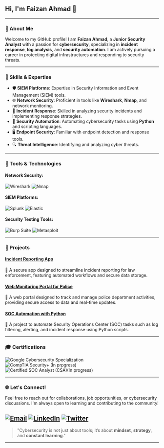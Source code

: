 
## **Hi, I'm Faizan Ahmad 👋**
---

### 🌟 About Me
Welcome to my GitHub profile! I am **Faizan Ahmad**, a **Junior Security Analyst** with a passion for **cybersecurity**, specializing in **incident response**, **log analysis**, and **security automation**. I am actively pursuing a career in protecting digital infrastructures and responding to security threats.

---

### 🎯 Skills & Expertise
- 🛡️ **SIEM Platforms**: Expertise in Security Information and Event Management (SIEM) tools.
- 🌐 **Network Security**: Proficient in tools like **Wireshark**, **Nmap**, and network monitoring.
- 🚨 **Incident Response**: Skilled in analyzing security incidents and implementing response strategies.
- 🤖 **Security Automation**: Automating cybersecurity tasks using **Python** and scripting languages.
- 🖥️ **Endpoint Security**: Familiar with endpoint detection and response tools.
- 🔍 **Threat Intelligence**: Identifying and analyzing cyber threats.

---

### 🧰 Tools & Technologies

#### **Network Security:**
![Wireshark](https://img.shields.io/badge/Wireshark-1679A7?style=for-the-badge&logo=Wireshark&logoColor=white)  ![Nmap](https://img.shields.io/badge/Nmap-7F8C8D?style=for-the-badge&logo=Nmap&logoColor=white)  

#### **SIEM Platforms:**
![Splunk](https://img.shields.io/badge/Splunk-000000?style=for-the-badge&logo=Splunk&logoColor=white)  ![Elastic](https://img.shields.io/badge/Elastic-005571?style=for-the-badge&logo=Elastic&logoColor=white)

#### **Security Testing Tools:**
![Burp Suite](https://img.shields.io/badge/Burp_Suite-6C2A1A?style=for-the-badge&logo=BurpSuite&logoColor=white)  ![Metasploit](https://img.shields.io/badge/Metasploit-0C1D26?style=for-the-badge&logo=Metasploit&logoColor=white)

---

### 📂 Projects

#### [Incident Reporting App](https://github.com/faizelahi/incident-reporting-app)
🔹 A secure app designed to streamline incident reporting for law enforcement, featuring automated workflows and secure data storage.

#### [Web Monitoring Portal for Police](https://github.com/faizelahi/web-monitoring-portal)
🔹 A web portal designed to track and manage police department activities, providing secure access to data and real-time updates.

#### [SOC Automation with Python](https://github.com/faizelahi)
🔹 A project to automate Security Operations Center (SOC) tasks such as log filtering, alerting, and incident response using Python scripts.


---

### 🎓 Certifications

![Google Cybersecurity Specialization](https://img.shields.io/badge/Google_Cybersecurity-4285F4?style=for-the-badge&logo=Google&logoColor=white)  
![CompTIA Security+ (In prpgress)](https://img.shields.io/badge/CompTIA_Security%2B-FF9900?style=for-the-badge&logo=CompTIA&logoColor=white)  
![Certified SOC Analyst (CSA)(In progress)](https://img.shields.io/badge/Certified_SOC_Analyst-FFA500?style=for-the-badge&logo=CompTIA&logoColor=white)

---


### 🌐 Let's Connect!

Feel free to reach out for collaborations, job opportunities, or cybersecurity discussions. I'm always open to learning and contributing to the community!

[![Email](https://img.icons8.com/ios-filled/50/000000/email.png)](mailto:cdy7386@gmail.com)        [![LinkedIn](https://img.icons8.com/ios-filled/50/000000/linkedin.png)](https://www.linkedin.com/in/faizelahi01)       [![Twitter](https://img.icons8.com/ios-filled/50/000000/twitter.png)](https://x.com/faizelahi01)
---

> "Cybersecurity is not just about tools; it’s about **mindset**, **strategy**, and **constant learning**."

---
